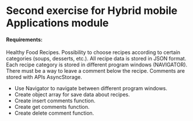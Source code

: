 # Second exercise for Hybrid mobile Applications module

#### Requirements:

Healthy Food Recipes. Possibility to choose recipes according to certain categories (soups, desserts, etc.). All recipe data is stored in JSON format. Each recipe category is stored in different program windows (NAVIGATOR). There must be a way to leave a comment below the recipe. Comments are stored with APIs AsyncStorage.

- Use Navigator to navigate between different program windows.
- Create object array for save data about recipes.
- Create insert comments function.
- Create get comments function.
- Create delete comment function.
